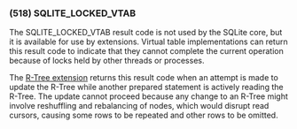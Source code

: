### (518\) SQLITE\_LOCKED\_VTAB



 The SQLITE\_LOCKED\_VTAB result code is not used by the SQLite core, but
 it is available for use by extensions. Virtual table implementations
 can return this result code to indicate that they cannot complete the
 current operation because of locks held by other threads or processes.
 
 The [R\-Tree extension](rtree.html) returns this result code when an attempt is made
 to update the R\-Tree while another prepared statement is actively reading
 the R\-Tree. The update cannot proceed because any change to an R\-Tree
 might involve reshuffling and rebalancing of nodes, which would disrupt
 read cursors, causing some rows to be repeated and other rows to be
 omitted.




